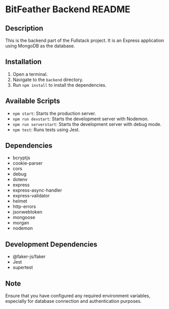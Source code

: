 # BitFeather Backend README

## Description

This is the backend part of the Fullstack project. It is an Express application using MongoDB as the database.

## Installation

1. Open a terminal.
2. Navigate to the `backend` directory.
3. Run `npm install` to install the dependencies.

## Available Scripts

- `npm start`: Starts the production server.
- `npm run devstart`: Starts the development server with Nodemon.
- `npm run serverstart`: Starts the development server with debug mode.
- `npm test`: Runs tests using Jest.

## Dependencies

- bcryptjs
- cookie-parser
- cors
- debug
- dotenv
- express
- express-async-handler
- express-validator
- helmet
- http-errors
- jsonwebtoken
- mongoose
- morgan
- nodemon

## Development Dependencies

- @faker-js/faker
- Jest
- supertest

## Note

Ensure that you have configured any required environment variables, especially for database connection and authentication purposes.
